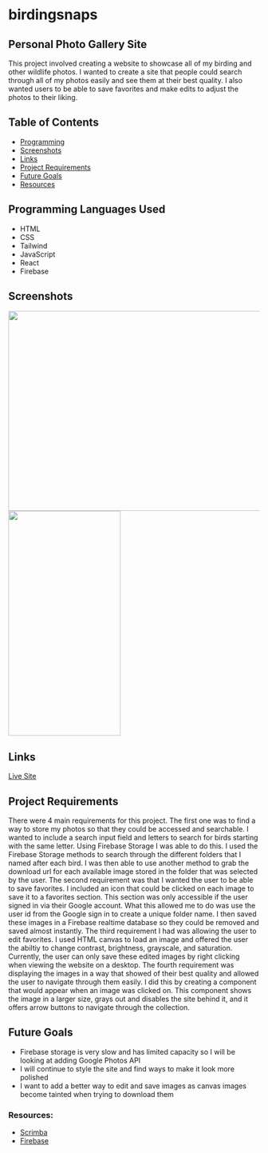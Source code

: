 # birdingsnaps
## Personal Photo Gallery Site

This project involved creating a website to showcase all of my birding and other wildlife photos. I wanted to create a site that
people could search through all of my photos easily and see them at their best quality. I also wanted users to be able to save favorites 
and make edits to adjust the photos to their liking.

## Table of Contents
- [Programming](#programming-languages-used)
- [Screenshots](#screenshots)
- [Links](#links)
- [Project Requirements](#project-requirements)
- [Future Goals](#future-goals)
- [Resources](#resources)

## Programming Languages Used
  - HTML
  - CSS
  - Tailwind
  - JavaScript
  - React
  - Firebase

## Screenshots
<img src="https://github.com/KeithPetr/Birding-Snaps/assets/91621041/b10b1ff9-215f-467a-8a90-6353f96e73c2" height="400" width="650" />
<img src="https://github.com/KeithPetr/Birding-Snaps/assets/91621041/92590bd1-37ce-45c2-9ce4-14b7eb617735" height="450" width="225" />

## Links
 [Live Site](https://birdingsnaps.netlify.app/)

## Project Requirements
There were 4 main requirements for this project. The first one was to find a way to store my photos so that they could be accessed and searchable. I wanted
to include a search input field and letters to search for birds starting with the same letter. Using Firebase Storage I was able to do this. I used the 
Firebase Storage methods to search through the different folders that I named after each bird. I was then able to use another method to grab the download
url for each available image stored in the folder that was selected by the user. 
The second requirement was that I wanted the user to be able to save favorites. I included an icon that could be clicked on each image to save it to a
favorites section. This section was only accessible if the user signed in via their Google account. What this allowed me to do was use the user id from the Google
sign in to create a unique folder name. I then saved these images in a Firebase realtime database so they could be removed and saved almost instantly.
The third requirement I had was allowing the user to edit favorites. I used HTML canvas to load an image and offered the user the abiltiy to change contrast,
brightness, grayscale, and saturation. Currently, the user can only save these edited images by right clicking when viewing the website on a desktop.
The fourth requirement was displaying the images in a way that showed of their best quality and allowed the user to navigate through them easily. I did this by
creating a component that would appear when an image was clicked on. This component shows the image in a larger size, grays out and disables the site behind it, 
and it offers arrow buttons to navigate through the collection. 

## Future Goals
  - Firebase storage is very slow and has limited capacity so I will be looking at adding Google Photos API
  - I will continue to style the site and find ways to make it look more polished
  - I want to add a better way to edit and save images as canvas images become tainted when trying to download them

### Resources:
  - [Scrimba](https://scrimba.com/)
  - [Firebase](https://firebase.google.com/)

